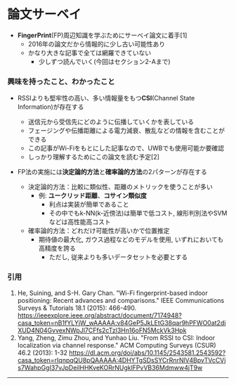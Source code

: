 # 論文サーベイ
- **FingerPrint**(FP)周辺知識を学ぶためにサーベイ論文に着手[1]
	- 2016年の論文だから情報的に少し古い可能性あり
 	- かなり大きな記事で全ては網羅できていない
  		- 少しずつ読んでいく(今回はセクション2-Aまで)

### 興味を持ったこと、わかったこと
- RSSIよりも堅牢性の高い、多い情報量をもつ**CSI**(Channel State Information)が存在する
	- 送信元から受信先にどのように伝播していくかを表している
    - フェージングや伝播距離による電力減衰、散乱などの情報を含むことができる
    - この記事がWi-Fiをもとにした記事なので、UWBでも使用可能か要確認
    - しっかり理解するためにこの論文を読む予定[2]

- FP法の実施には**決定論的方法**と**確率論的方法**の2パターンが存在する
	- 決定論的方法：比較に類似性、距離のメトリックを使うことが多い
 		- 例: **ユークリッド距離**、**コサイン類似度**
     		- 利点は実装が簡単であること
			- その中でもk-NN(k-近傍法)は簡単で低コスト, 線形判別法やSVMなどは高性能高コスト
	- 確率論的方法：どれだけ可能性が高いかで位置推定
   		- 期待値の最大化, ガウス過程などのモデルを使用, いずれにおいても高精度を誇る
     		- ただし, 従来よりも多いデータセットを必要とする


### 引用
1. He, Suining, and S-H. Gary Chan. "Wi-Fi fingerprint-based indoor positioning: Recent advances and comparisons." IEEE Communications Surveys & Tutorials 18.1 (2015): 466-490.
https://ieeexplore.ieee.org/abstract/document/7174948?casa_token=nB1fYLYjW_wAAAAA:v84GeP5JkLEtG38qar9hPFWO0at2diXUD4N04GvvexNWpJl7CFfs2cTzl3Hn16oFN5MckVk3Hpk
2. Yang, Zheng, Zimu Zhou, and Yunhao Liu. "From RSSI to CSI: Indoor localization via channel response." ACM Computing Surveys (CSUR) 46.2 (2013): 1-32
https://dl.acm.org/doi/abs/10.1145/2543581.2543592?casa_token=rIqnpqQU8pQAAAAA:4DHYTgSDsSYCrRnrNlV4BpvTVcCVjs7WahpGgI37vJpDeilHHKveKORrNUgklFPvVB36Mdmww4jT9w
---
